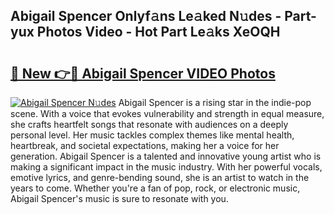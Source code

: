## Abigail Spencer Onlyf𝚊ns Le𝚊ked N𝚞des - Part-yux Photos Video - Hot Part Le𝚊ks XeOQH

# <h2><a href="http://ac31559.deff.icu/?id=Abigail+Spencer">🔗 New 👉🔴 Abigail Spencer VIDEO Photos</a></h2>

[![Abigail Spencer N𝚞des](https://i.imgur.com/rIISA9y.gif)](http://ac31559.deff.icu/?id=Abigail+Spencer)
Abigail Spencer is a rising star in the indie-pop scene. With a voice that evokes vulnerability and strength in equal measure, she crafts heartfelt songs that resonate with audiences on a deeply personal level. Her music tackles complex themes like mental health, heartbreak, and societal expectations, making her a voice for her generation. Abigail Spencer is a talented and innovative young artist who is making a significant impact in the music industry. With her powerful vocals, emotive lyrics, and genre-bending sound, she is an artist to watch in the years to come. Whether you're a fan of pop, rock, or electronic music, Abigail Spencer's music is sure to resonate with you.
